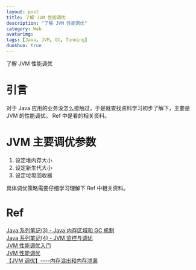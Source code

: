 ```yaml
---
layout: post
title: 了解 JVM 性能调优
description: "了解 JVM 性能调优"
category: Web
avatarimg:
tags: [Java, JVM, GC, Tunning]
duoshuo: true
---
```


了解 JVM 性能调优

# 引言

对于 Java 应用的业务没怎么接触过，于是就查找资料学习初步了解下，主要是 JVM 的性能调优。
Ref 中是看的相关资料。

# JVM 主要调优参数

1. 设定堆内存大小
2. 设定新生代大小
3. 设定垃圾回收器 
 
具体调优策略需要仔细学习理解下 Ref 中相关资料。

# Ref

[Java 系列笔记(3) - Java 内存区域和 GC 机制](http://www.cnblogs.com/zhguang/p/3257367.html)  
[Java 系列笔记(4) - JVM 监控与调优](http://www.cnblogs.com/zhguang/p/Java-JVM-GC.html)  
[JVM 性能调优入门](http://www.jianshu.com/p/c6a04c88900a)  
[JVM 性能调优](http://blog.csdn.net/chen77716/article/details/5695893)  
[【JVM 调优】----内存溢出和内存泄漏](http://blog.csdn.net/zlts000/article/details/53046620)  

